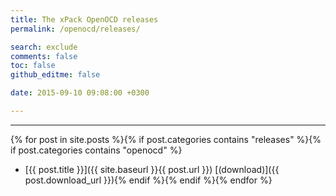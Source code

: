 ```yaml
---
title: The xPack OpenOCD releases
permalink: /openocd/releases/

search: exclude
comments: false
toc: false
github_editme: false

date: 2015-09-10 09:08:00 +0300

---
```


___
{% for post in site.posts %}{% if post.categories contains "releases" %}{% if post.categories contains "openocd" %}
* [{{ post.title }}]({{ site.baseurl }}{{ post.url }}) [(download)]({{ post.download_url }}){% endif %}{% endif %}{% endfor %}
